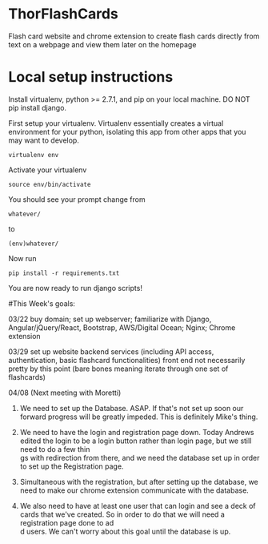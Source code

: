 # ThorFlashCards 
Flash card website and chrome extension to create flash cards directly from text on a webpage and view them later on the homepage

# Local setup instructions
Install virtualenv, python >= 2.7.1, and pip on your local machine. DO NOT pip install django. 

First setup your virtualenv. Virtualenv essentially creates a virtual environment for your python, isolating
this app from other apps that you may want to develop.
```
virtualenv env
```

Activate your virtualenv

```
source env/bin/activate
```

You should see your prompt change from

```
whatever/
```
to

```
(env)whatever/
``` 

Now run 

```
pip install -r requirements.txt
```

You are now ready to run django scripts!


#This Week's goals:

03/22 
buy domain; set up webserver; familiarize with Django, Angular/jQuery/React, Bootstrap, AWS/Digital Ocean; Nginx; Chrome extension

03/29
set up website backend services (including API access, authentication, basic flashcard functionalities)
front end not necessarily pretty by this point (bare bones meaning iterate through one set of flashcards)

04/08 (Next meeting with Moretti)

1. We need to set up the Database. ASAP. If that's not set up soon our forward progress will be greatly impeded. This is definitely Mike's thing.

2. We need to have the login and registration page down. Today Andrews edited the login to be a login button rather than login page, but we still need to do a few thin\
gs with redirection from there, and we need the database set up in order to set up the Registration page.

3. Simultaneous with the registration, but after setting up the database, we need to make our chrome extension communicate with the database.

4. We also need to have at least one user that can login and see a deck of cards that we've created. So in order to do that we will need a registration page done to ad\
d users. We can't worry about this goal until the database is up.
